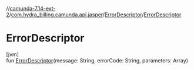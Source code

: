 //[camunda-7.14-ext-2](../../../index.md)/[com.hydra_billing.camunda.api.jasper](../index.md)/[ErrorDescriptor](index.md)/[ErrorDescriptor](-error-descriptor.md)

# ErrorDescriptor

[jvm]\
fun [ErrorDescriptor](-error-descriptor.md)(message: String, errorCode: String, parameters: Array<String>)
